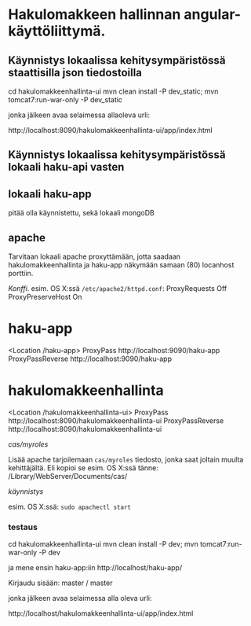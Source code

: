 # Hakulomakkeen hallinnan angular-käyttöliittymä.

## Käynnistys lokaalissa kehitysympäristössä staattisilla json tiedostoilla

  cd hakulomakkeenhallinta-ui
  mvn clean install -P dev_static; mvn tomcat7:run-war-only -P dev_static

jonka jälkeen avaa selaimessa allaoleva urli:

http://localhost:8090/hakulomakkeenhallinta-ui/app/index.html

## Käynnistys lokaalissa kehitysympäristössä lokaali haku-api vasten

## lokaali haku-app

pitää olla käynnistettu, sekä lokaali mongoDB

## apache

Tarvitaan lokaali apache proxyttämään, jotta saadaan hakulomakkeenhallinta ja haku-app näkymään samaan (80) locanhost porttiin.

*Konffi*. esim. OS X:ssä `/etc/apache2/httpd.conf`:
  ProxyRequests Off
  ProxyPreserveHost On

  # haku-app
  <Location /haku-app>
  ProxyPass http://localhost:9090/haku-app
  ProxyPassReverse http://localhost:9090/haku-app
  </Location>

  # hakulomakkeenhallinta
  <Location /hakulomakkeenhallinta-ui>
  ProxyPass http://localhost:8090/hakulomakkeenhallinta-ui
  ProxyPassReverse http://localhost:8090/hakulomakkeenhallinta-ui
  </Location>

*cas/myroles*

Lisää apache tarjoilemaan `cas/myroles` tiedosto, jonka saat joltain muulta kehittäjältä.
Eli kopioi se esim. OS X:ssä tänne:
  /Library/WebServer/Documents/cas/

*käynnistys*

esim. OS X:ssä: `sudo apachectl start`

### testaus

  cd hakulomakkeenhallinta-ui
  mvn clean install -P dev; mvn tomcat7:run-war-only -P dev

ja mene ensin haku-app:iin
http://localhost/haku-app/

Kirjaudu sisään: master / master

jonka jälkeen avaa selaimessa alla oleva urli:

http://localhost/hakulomakkeenhallinta-ui/app/index.html
